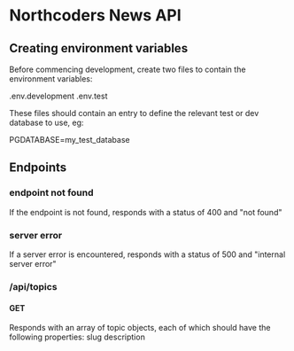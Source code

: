 # Northcoders News API

## Creating environment variables

Before commencing development, create two files to contain the environment variables:

.env.development
.env.test

These files should contain an entry to define the relevant test or dev database to use, eg:

PGDATABASE=my_test_database

## Endpoints
### endpoint not found
If the endpoint is not found, responds with a status of 400 and "not found"

### server error
If a server error is encountered, responds with a status of 500 and "internal server error"

### /api/topics
#### GET
Responds with an array of topic objects, each of which should have the following properties:
    slug
    description
